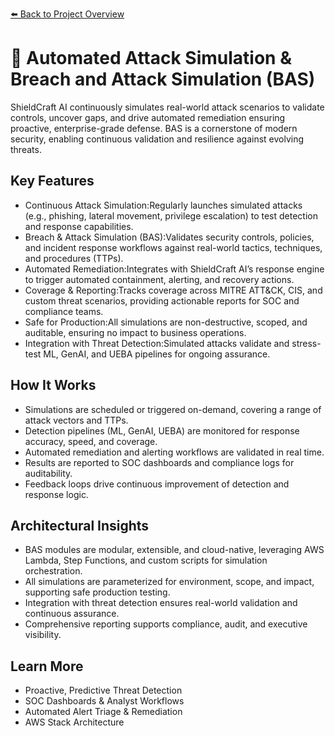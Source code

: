[⬅️ Back to Project Overview](../../README.md)

# 🧪 Automated Attack Simulation & Breach and Attack Simulation (BAS)

ShieldCraft AI continuously simulates real-world attack scenarios to validate controls, uncover gaps, and drive automated remediation ensuring proactive, enterprise-grade defense. BAS is a cornerstone of modern security, enabling continuous validation and resilience against evolving threats.

## Key Features

* Continuous Attack Simulation:Regularly launches simulated attacks (e.g., phishing, lateral movement, privilege escalation) to test detection and response capabilities.
* Breach & Attack Simulation (BAS):Validates security controls, policies, and incident response workflows against real-world tactics, techniques, and procedures (TTPs).
* Automated Remediation:Integrates with ShieldCraft AI’s response engine to trigger automated containment, alerting, and recovery actions.
* Coverage & Reporting:Tracks coverage across MITRE ATT&CK, CIS, and custom threat scenarios, providing actionable reports for SOC and compliance teams.
* Safe for Production:All simulations are non-destructive, scoped, and auditable, ensuring no impact to business operations.
* Integration with Threat Detection:Simulated attacks validate and stress-test ML, GenAI, and UEBA pipelines for ongoing assurance.

## How It Works

* Simulations are scheduled or triggered on-demand, covering a range of attack vectors and TTPs.
* Detection pipelines (ML, GenAI, UEBA) are monitored for response accuracy, speed, and coverage.
* Automated remediation and alerting workflows are validated in real time.
* Results are reported to SOC dashboards and compliance logs for auditability.
* Feedback loops drive continuous improvement of detection and response logic.

## Architectural Insights

* BAS modules are modular, extensible, and cloud-native, leveraging AWS Lambda, Step Functions, and custom scripts for simulation orchestration.
* All simulations are parameterized for environment, scope, and impact, supporting safe production testing.
* Integration with threat detection ensures real-world validation and continuous assurance.
* Comprehensive reporting supports compliance, audit, and executive visibility.

## Learn More

* Proactive, Predictive Threat Detection
* SOC Dashboards & Analyst Workflows
* Automated Alert Triage & Remediation
* AWS Stack Architecture

<!-- Unhandled tags: li -->
